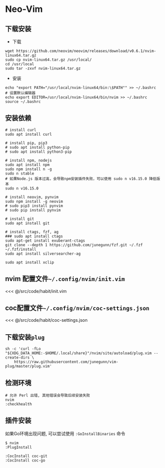 # Neo-Vim

## 下载安装

- 下载

```shell
wget https://github.com/neovim/neovim/releases/download/v0.6.1/nvim-linux64.tar.gz
sudo cp nvim-linux64.tar.gz /usr/local/
cd /usr/local
sudo tar -zxvf nvim-linux64.tar.gz
```

- 安装

```shell
echo "export PATH="/usr/local/nvim-linux64/bin:\$PATH"" >> ~/.bashrc
# 设置默认编辑器
echo export EDITOR=/usr/local/nvim-linux64/bin/nvim >> ~/.bashrc
source ~/.bashrc
```

## 安装依赖

```shell
# install curl
sudo apt install curl

# install pip, pip3
# sudo apt install python-pip
# sudo apt install python3-pip

# install npm, nodejs
sudo apt install npm
sudo npm install n -g
sudo n stable
# 如果Node.js 版本过高，会导致npm安装插件失败，可以使用 sudo n v16.15.0 降低版本
sudo n v16.15.0

# install neovim, pynvim
sudo npm install -g neovim
# sudo pip3 install pynvim
# sudo pip install pynvim

# install git
sudo apt install git

# install ctags, fzf, ag
### sudo apt install ctags
sudo apt-get install exuberant-ctags
git clone --depth 1 https://github.com/junegunn/fzf.git ~/.fzf
~/.fzf/install
sudo apt install silversearcher-ag

sudo apt install xclip
```

## nvim 配置文件`~/.config/nvim/init.vim`

<<< @/src/code/habit/init.vim

## coc配置文件`~/.config/nvim/coc-settings.json`

<<< @/src/code/habit/coc-settings.json

## 下载安装`plug`

```shell
sh -c 'curl -fLo "${XDG_DATA_HOME:-$HOME/.local/share}"/nvim/site/autoload/plug.vim --create-dirs \
    https://raw.githubusercontent.com/junegunn/vim-plug/master/plug.vim'
```

## 检测环境

```shell
# 允许 Perl 出错, 其他错误会导致后续安装失败
nvim
:checkhealth
```

## 插件安装

如果Go环境出现问题, 可以尝试使用 `:GoInstallBinaries` 命令

```shell
$ nvim
:PlugInstall

:CocInstall coc-git
:CocInstall coc-go
```
